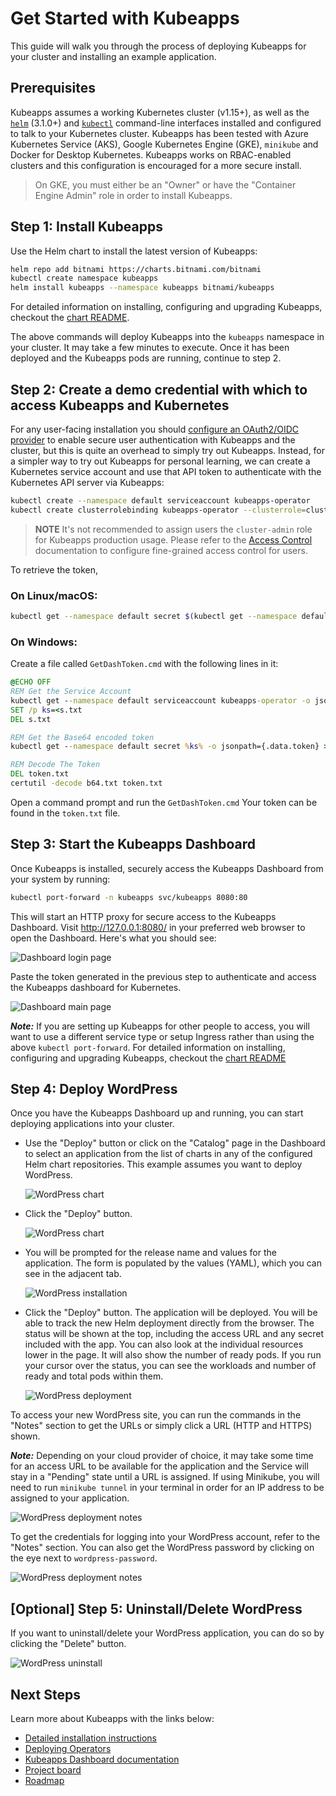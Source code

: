 # Get Started with Kubeapps

This guide will walk you through the process of deploying Kubeapps for your cluster and installing an example application.

## Prerequisites

Kubeapps assumes a working Kubernetes cluster (v1.15+), as well as the [`helm`](https://helm.sh/docs/intro/install/) (3.1.0+) and [`kubectl`](https://kubernetes.io/docs/tasks/tools/install-kubectl/) command-line interfaces installed and configured to talk to your Kubernetes cluster. Kubeapps has been tested with Azure Kubernetes Service (AKS), Google Kubernetes Engine (GKE), `minikube` and Docker for Desktop Kubernetes. Kubeapps works on RBAC-enabled clusters and this configuration is encouraged for a more secure install.

> On GKE, you must either be an "Owner" or have the "Container Engine Admin" role in order to install Kubeapps.

## Step 1: Install Kubeapps

Use the Helm chart to install the latest version of Kubeapps:

```bash
helm repo add bitnami https://charts.bitnami.com/bitnami
kubectl create namespace kubeapps
helm install kubeapps --namespace kubeapps bitnami/kubeapps
```

For detailed information on installing, configuring and upgrading Kubeapps, checkout the [chart README](https://github.com/kubeapps/kubeapps/tree/master/chart/kubeapps).

The above commands will deploy Kubeapps into the `kubeapps` namespace in your cluster. It may take a few minutes to execute. Once it has been deployed and the Kubeapps pods are running, continue to step 2.

## Step 2: Create a demo credential with which to access Kubeapps and Kubernetes

For any user-facing installation you should [configure an OAuth2/OIDC provider](./using-an-OIDC-provider.md) to enable secure user authentication with Kubeapps and the cluster, but this is quite an overhead to simply try out Kubeapps. Instead, for a simpler way to try out Kubeapps for personal learning, we can create a Kubernetes service account and use that API token to authenticate with the Kubernetes API server via Kubeapps:

```bash
kubectl create --namespace default serviceaccount kubeapps-operator
kubectl create clusterrolebinding kubeapps-operator --clusterrole=cluster-admin --serviceaccount=default:kubeapps-operator
```

> **NOTE** It's not recommended to assign users the `cluster-admin` role for Kubeapps production usage. Please refer to the [Access Control](./access-control.md) documentation to configure fine-grained access control for users.

To retrieve the token,

### On Linux/macOS:

```bash
kubectl get --namespace default secret $(kubectl get --namespace default serviceaccount kubeapps-operator -o jsonpath='{range .secrets[*]}{.name}{"\n"}{end}' | grep kubeapps-operator-token) -o jsonpath='{.data.token}' -o go-template='{{.data.token | base64decode}}' && echo
```

### On Windows:

Create a file called `GetDashToken.cmd` with the following lines in it:

```bat
@ECHO OFF
REM Get the Service Account
kubectl get --namespace default serviceaccount kubeapps-operator -o jsonpath={.secrets[].name} > s.txt
SET /p ks=<s.txt
DEL s.txt

REM Get the Base64 encoded token
kubectl get --namespace default secret %ks% -o jsonpath={.data.token} > b64.txt

REM Decode The Token
DEL token.txt
certutil -decode b64.txt token.txt
```

Open a command prompt and run the `GetDashToken.cmd` Your token can be found in the `token.txt` file.

## Step 3: Start the Kubeapps Dashboard

Once Kubeapps is installed, securely access the Kubeapps Dashboard from your system by running:

```bash
kubectl port-forward -n kubeapps svc/kubeapps 8080:80
```

This will start an HTTP proxy for secure access to the Kubeapps Dashboard. Visit http://127.0.0.1:8080/ in your preferred web browser to open the Dashboard. Here's what you should see:

![Dashboard login page](../img/dashboard-login.png)

Paste the token generated in the previous step to authenticate and access the Kubeapps dashboard for Kubernetes.

![Dashboard main page](../img/dashboard-home.png)

**_Note:_** If you are setting up Kubeapps for other people to access, you will want to use a different service type or setup Ingress rather than using the above `kubectl port-forward`. For detailed information on installing, configuring and upgrading Kubeapps, checkout the [chart README](https://github.com/kubeapps/kubeapps/tree/master/chart/kubeapps)

## Step 4: Deploy WordPress

Once you have the Kubeapps Dashboard up and running, you can start deploying applications into your cluster.

- Use the "Deploy" button or click on the "Catalog" page in the Dashboard to select an application from the list of charts in any of the configured Helm chart repositories. This example assumes you want to deploy WordPress.

  ![WordPress chart](../img/wordpress-search.png)

- Click the "Deploy" button.

  ![WordPress chart](../img/wordpress-chart.png)

- You will be prompted for the release name and values for the application. The form is populated by the values (YAML), which you can see in the adjacent tab.

  ![WordPress installation](../img/wordpress-installation.png)

- Click the "Deploy" button. The application will be deployed. You will be able to track the new Helm deployment directly from the browser. The status will be shown at the top, including the access URL and any secret included with the app. You can also look at the individual resources lower in the page. It will also show the number of ready pods. If you run your cursor over the status, you can see the workloads and number of ready and total pods within them.

  ![WordPress deployment](../img/wordpress-deployment.png)

To access your new WordPress site, you can run the commands in the "Notes" section to get the URLs or simply click a URL (HTTP and HTTPS) shown.

**_Note:_** Depending on your cloud provider of choice, it may take some time for an access URL to be available for the application and the Service will stay in a "Pending" state until a URL is assigned. If using Minikube, you will need to run `minikube tunnel` in your terminal in order for an IP address to be assigned to your application.

![WordPress deployment notes](../img/wordpress-url.png)

To get the credentials for logging into your WordPress account, refer to the "Notes" section. You can also get the WordPress password by clicking on the eye next to `wordpress-password`.

![WordPress deployment notes](../img/wordpress-credentials.png)

## [Optional] Step 5: Uninstall/Delete WordPress

If you want to uninstall/delete your WordPress application, you can do so by clicking the "Delete" button.

![WordPress uninstall](../img/wordpress-uninstall.png)

## Next Steps

Learn more about Kubeapps with the links below:

- [Detailed installation instructions](https://github.com/kubeapps/kubeapps/blob/master/chart/kubeapps/README.md)
- [Deploying Operators](./operators.md)
- [Kubeapps Dashboard documentation](./dashboard.md)
- [Project board](https://github.com/kubeapps/kubeapps/projects/11)
- [Roadmap](https://github.com/kubeapps/kubeapps/milestones)
